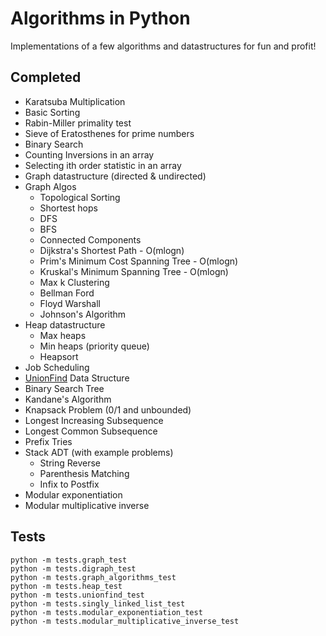 Algorithms in Python
======

Implementations of a few algorithms and datastructures for fun and profit!

Completed
---
- Karatsuba Multiplication
- Basic Sorting
- Rabin-Miller primality test
- Sieve of Eratosthenes for prime numbers
- Binary Search
- Counting Inversions in an array
- Selecting ith order statistic in an array
- Graph datastructure (directed & undirected)
- Graph Algos
    - Topological Sorting
    - Shortest hops
    - DFS
    - BFS
    - Connected Components
    - Dijkstra's Shortest Path - O(mlogn)
    - Prim's Minimum Cost Spanning Tree - O(mlogn)
    - Kruskal's Minimum Spanning Tree - O(mlogn)
    - Max k Clustering
    - Bellman Ford
    - Floyd Warshall
    - Johnson's Algorithm
- Heap datastructure
	- Max heaps
	- Min heaps (priority queue)
	- Heapsort
- Job Scheduling
- [UnionFind](http://en.wikipedia.org/wiki/Disjoint-set_data_structure) Data Structure
- Binary Search Tree
- Kandane's Algorithm
- Knapsack Problem (0/1 and unbounded)
- Longest Increasing Subsequence
- Longest Common Subsequence
- Prefix Tries
- Stack ADT (with example problems)
  - String Reverse
  - Parenthesis Matching
  - Infix to Postfix
- Modular exponentiation
- Modular multiplicative inverse


Tests
---
    python -m tests.graph_test
    python -m tests.digraph_test
    python -m tests.graph_algorithms_test
    python -m tests.heap_test
    python -m tests.unionfind_test
    python -m tests.singly_linked_list_test
    python -m tests.modular_exponentiation_test
    python -m tests.modular_multiplicative_inverse_test


<!-- Security scan triggered at 2025-09-02 14:29:05 -->

<!-- Security scan triggered at 2025-09-09 05:48:45 -->